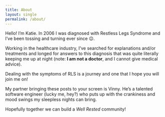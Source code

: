 ```yaml
---
title: About
layout: single
permalink: /about/
---
```


Hello! I’m Katie. In 2006 I was diagnosed with Restless Legs Syndrome and I’ve been tossing and turning ever since 😉. 

Working in the healthcare industry, I’ve searched for explanations and/or treatments and longed for answers to this diagnosis that was quite literally keeping me up at night (note: **I am not a doctor**, and I cannot give medical advice).

Dealing with the symptoms of RLS is a journey and one that I hope you will join me on!

My partner bringing these posts to your screen is Vinny. He’s a talented software engineer (lucky me, hey?) who puts up with the crankiness and mood swings my sleepless nights can bring.

Hopefully together we can build a *Well Rested* community!
